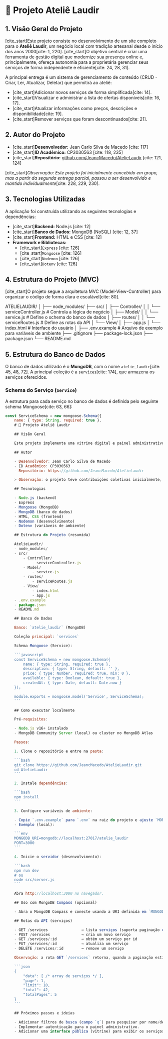 # 🧵 Projeto Ateliê Laudir

## 1. Visão Geral do Projeto

[cite_start]Este projeto consiste no desenvolvimento de um site completo para o **Ateliê Laudir**, um negócio local com tradição artesanal desde o início dos anos 2000[cite: 1, 220]. [cite_start]O objetivo central é criar uma ferramenta de gestão digital que modernize sua presença online e, principalmente, ofereça autonomia para a proprietária gerenciar seus serviços de forma independente e eficiente[cite: 24, 28, 31].

A principal entrega é um sistema de gerenciamento de conteúdo (CRUD - Criar, Ler, Atualizar, Deletar) que permitirá ao ateliê:
* [cite_start]Adicionar novos serviços de forma simplificada[cite: 14].
* [cite_start]Visualizar e administrar a lista de ofertas disponíveis[cite: 16, 17].
* [cite_start]Atualizar informações como preços, descrições e disponibilidade[cite: 19].
* [cite_start]Remover serviços que foram descontinuados[cite: 21].

## 2. Autor do Projeto

* [cite_start]**Desenvolvedor:** Jean Carlo Silva de Macedo [cite: 117]
* [cite_start]**ID Acadêmico:** CP3030563 [cite: 118, 235]
* [cite_start]**Repositório:** [github.com/JeancMacedo/AtelieLaudir](https://github.com/JeancMacedo/AtelieLaudir) [cite: 121, 124]

[cite_start]*Observação: Este projeto foi inicialmente concebido em grupo, mas a partir da segunda entrega parcial, passou a ser desenvolvido e mantido individualmente*[cite: 228, 229, 230].

## 3. Tecnologias Utilizadas

A aplicação foi construída utilizando as seguintes tecnologias e dependências:

* [cite_start]**Backend:** Node.js [cite: 12]
* [cite_start]**Banco de Dados:** MongoDB (NoSQL) [cite: 12, 37]
* [cite_start]**Frontend:** HTML e CSS [cite: 12]
* **Framework e Bibliotecas:**
    * [cite_start]`Express` [cite: 126]
    * [cite_start]`Mongoose` [cite: 126]
    * [cite_start]`Nodemon` [cite: 126]
    * [cite_start]`Dotenv` [cite: 126]

## 4. Estrutura do Projeto (MVC)

[cite_start]O projeto segue a arquitetura MVC (Model-View-Controller) para organizar o código de forma clara e escalável[cite: 80].

ATELIELAUDIR/ │ ├── node_modules/ ├── src/ │ ├── Controller/ │ │ └── serviceController.js # Controla a lógica de negócio  │ ├── Model/ │ │ └── service.js # Define o schema do banco de dados  │ ├── routes/ │ │ └── serviceRoutes.js # Define as rotas da API  │ └── View/ │ ├── app.js │ └── index.html # Interface do usuário  │ ├── .env.example # Arquivo de exemplo para variáveis de ambiente  ├── .gitignore ├── package-lock.json ├── package.json └── README.md

## 5. Estrutura do Banco de Dados

O banco de dados utilizado é o **MongoDB**, com o nome `atelie_laudir`[cite: 45, 48, 72]. A principal coleção é a `services`[cite: 174], que armazena os serviços oferecidos.

### Schema do Serviço (`Service`)

A estrutura para cada serviço no banco de dados é definida pelo seguinte schema Mongoose[cite: 63, 66]:

```javascript
const ServiceSchema = new mongoose.Schema({
    name: { type: String, required: true },
    # 🧵 Projeto Ateliê Laudir

    ## Visão Geral

    Este projeto implementa uma vitrine digital e painel administrativo para o Ateliê Laudir — um ateliê artesanal com atuação em Campinas (SP). A aplicação fornece um CRUD para gerenciar serviços (criar, listar, atualizar e remover), além de uma interface administrativa simples.

    ## Autor

    - Desenvolvedor: Jean Carlo Silva de Macedo
    - ID Acadêmico: CP3030563
    - Repositório: https://github.com/JeancMacedo/AtelieLaudir

    > Observação: o projeto teve contribuições coletivas inicialmente, mas a manutenção atual é feita individualmente.

    ## Tecnologias

    - Node.js (backend)
    - Express
    - Mongoose (MongoDB)
    - MongoDB (banco de dados)
    - HTML, CSS (frontend)
    - Nodemon (desenvolvimento)
    - Dotenv (variáveis de ambiente)

    ## Estrutura do Projeto (resumida)

    AtelieLaudir/
    - node_modules/
    - src/
        - Controller/
            - serviceController.js
        - Model/
            - service.js
        - routes/
            - serviceRoutes.js
        - View/
            - index.html
            - app.js
    - .env.example
    - package.json
    - README.md

    ## Banco de Dados

    Banco: `atelie_laudir` (MongoDB)

    Coleção principal: `services`

    Schema Mongoose (Service):

    ```javascript
    const ServiceSchema = new mongoose.Schema({
        name: { type: String, required: true },
        description: { type: String, default: '' },
        price: { type: Number, required: true, min: 0 },
        available: { type: Boolean, default: true },
        createdAt: { type: Date, default: Date.now }
    });

    module.exports = mongoose.model('Service', ServiceSchema);
    ```

    ## Como executar localmente

    Pré-requisitos:

    - Node.js v16+ instalado
    - MongoDB Community Server (local) ou cluster no MongoDB Atlas

    Passos:

    1. Clone o repositório e entre na pasta:

    ```bash
    git clone https://github.com/JeancMacedo/AtelieLaudir.git
    cd AtelieLaudir
    ```

    2. Instale dependências:

    ```bash
    npm install
    ```

    3. Configure variáveis de ambiente:

    - Copie `.env.example` para `.env` na raiz do projeto e ajuste `MONGODB_URI` se necessário.
    - Exemplo (local):

    ```env
    MONGODB_URI=mongodb://localhost:27017/atelie_laudir
    PORT=3000
    ```

    4. Inicie o servidor (desenvolvimento):

    ```bash
    npm run dev
    # ou
    node src/server.js
    ```

    Abra http://localhost:3000 no navegador.

    ## Uso com MongoDB Compass (opcional)

    - Abra o MongoDB Compass e conecte usando a URI definida em `MONGODB_URI` (por exemplo, `mongodb://localhost:27017/atelie_laudir`).

    ## Rotas da API (serviços)

    - GET /services               → lista serviços (suporta paginação com `?page=` e `?limit=`)
    - POST /services              → cria um novo serviço
    - GET /services/:id           → obtém um serviço por id
    - PUT /services/:id           → atualiza um serviço
    - DELETE /services/:id        → remove um serviço

    Observação: a rota GET `/services` retorna, quando a paginação estiver habilitada, um objeto com metadados e a lista em `data`:

    ```json
    {
        "data": [ /* array de serviços */ ],
        "page": 1,
        "limit": 10,
        "total": 42,
        "totalPages": 5
    }
    ```

    ## Próximos passos e ideias

    - Adicionar filtros de busca (campo `q`) para pesquisar por nome/descrição.
    - Implementar autenticação para o painel administrativo.
    - Adicionar uma interface pública (vitrine) para exibir os serviços no site.
